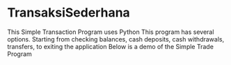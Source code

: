 # TransaksiSederhana
This Simple Transaction Program uses Python  This program has several options. Starting from checking balances, cash deposits, cash withdrawals, transfers, to exiting the application
Below is a demo of the Simple Trade Program
